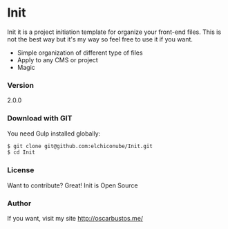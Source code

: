 # Init

Init it is a project initiation template for organize your front-end files. This is not the best way but it's my way so feel free to use it if you want.

  - Simple organization of different type of files
  - Apply to any CMS or project
  - Magic

### Version
2.0.0

### Download with GIT

You need Gulp installed globally:

```sh
$ git clone git@github.com:elchiconube/Init.git
$ cd Init

```
### License

Want to contribute? Great! Init is Open Source 

### Author

If you want, visit my site http://oscarbustos.me/